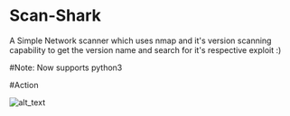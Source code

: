 # Scan-Shark
A Simple Network scanner which uses nmap  and it's version scanning capability to get the version name and search for it's respective exploit :)

#Note:
Now supports python3 

#Action

![alt_text](https://github.com/Shivangx01b/Scan-Shark/raw/master/DEMO3.png)

